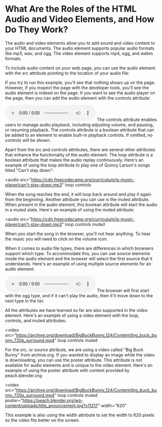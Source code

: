 # What Are the Roles of the HTML Audio and Video Elements, and How Do They Work?

The audio and video elements allow you to add sound and video content to your HTML documents. The audio element supports popular audio formats like mp3, wav, and ogg. The video element supports mp4, ogg, and webm formats.

To include audio content on your web page, you can use the audio element with the src attribute pointing to the location of your audio file:

<audio src="CrystalizeThatInnerChild.mp3"></audio>
If you try to run this example, you'll see that nothing shows up on the page. However, if you inspect the page with the developer tools, you'll see the audio element is indeed on the page. If you want to see the audio player on the page, then you can add the audio element with the controls attribute:

<audio src="CrystalizeThatInnerChild.mp3" controls></audio>
The controls attribute enables users to manage audio playback, including adjusting volume, and pausing, or resuming playback. The controls attribute is a boolean attribute that can be added to an element to enable built-in playback controls. If omitted, no controls will be shown.

Apart from the src and controls attributes, there are several other attributes that enhance the functionality of the audio element. The loop attribute is a boolean attribute that makes the audio replay continuously. Here's an example of using the loop attribute to play one of Quincy Larson's songs titled "Can't stay down":

<audio
  src="https://cdn.freecodecamp.org/curriculum/js-music-player/can't-stay-down.mp3"
  loop
  controls
></audio>
When the song reaches the end, it will loop back around and play it again from the beginning. Another attribute you can use is the muted attribute. When present in the audio element, this boolean attribute will start the audio in a muted state. Here's an example of using the muted attribute:

<audio
  src="https://cdn.freecodecamp.org/curriculum/js-music-player/can't-stay-down.mp3"
  loop
  controls
  muted
></audio>
When you start the song in the browser, you'll not hear anything. To hear the music you will need to click on the volume icon.

When it comes to audio file types, there are differences in which browsers support which type. To accommodate this, you can use source elements inside the audio element and the browser will select the first source that it understands. Here's an example of using multiple source elements for an audio element:

<audio controls>
  <source src="audio.ogg" type="audio/ogg" />
  <source src="audio.wav" type="audio/wav" />
  <source src="audio.mp3" type="audio/mpeg" />
</audio>
The browser will first start with the ogg type, and if it can't play the audio, then it'll move down to the next type in the list.

All the attributes we have learned so far are also supported in the video element. Here's an example of using a video element with the loop, controls, and muted attributes:

<video
  src="https://archive.org/download/BigBuckBunny_124/Content/big_buck_bunny_720p_surround.mp4"
  loop
  controls
  muted
></video>
For the src, or source attribute, we are using a video called "Big Buck Bunny" from archive.org. If you wanted to display an image while the video is downloading, you can use the poster attribute. This attribute is not available for audio elements and is unique to the video element. Here's an example of using the poster attribute with content provided by peach.blender.org:

<video
  src="https://archive.org/download/BigBuckBunny_124/Content/big_buck_bunny_720p_surround.mp4"
  loop
  controls
  muted
  poster="https://peach.blender.org/wp-content/uploads/title_anouncement.jpg?x11217"
  width="620"
></video>
This example is also using the width attribute to set the width to 620 pixels so the video fits better on the screen.

